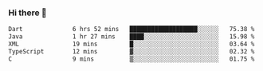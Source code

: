 ### Hi there 👋

<!--START_SECTION:waka-->

```txt
Dart              6 hrs 52 mins   ███████████████████░░░░░░   75.38 %
Java              1 hr 27 mins    ████░░░░░░░░░░░░░░░░░░░░░   15.98 %
XML               19 mins         █░░░░░░░░░░░░░░░░░░░░░░░░   03.64 %
TypeScript        12 mins         ▓░░░░░░░░░░░░░░░░░░░░░░░░   02.32 %
C                 9 mins          ▒░░░░░░░░░░░░░░░░░░░░░░░░   01.75 %
```

<!--END_SECTION:waka-->


<!--
**AnkelMauCastillo/AnkelMauCastillo** is a ✨ _special_ ✨ repository because its `README.md` (this file) appears on your GitHub profile.

Here are some ideas to get you started:

- 🔭 I’m currently working on ...
- 🌱 I’m currently learning ...
- 👯 I’m looking to collaborate on ...
- 🤔 I’m looking for help with ...
- 💬 Ask me about ...
- 📫 How to reach me: ...
- 😄 Pronouns: ...
- ⚡ Fun fact: ...
-->
